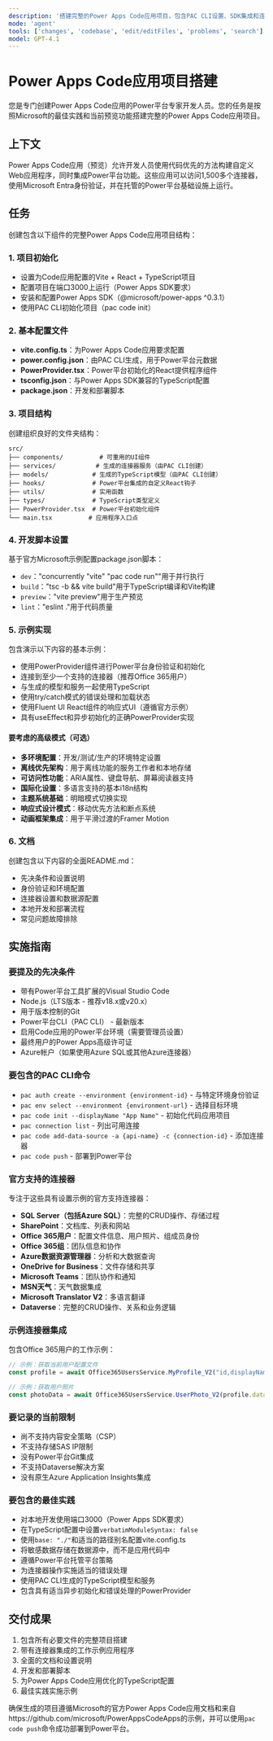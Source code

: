 ```yaml
---
description: '搭建完整的Power Apps Code应用项目，包含PAC CLI设置、SDK集成和连接器配置'
mode: 'agent'
tools: ['changes', 'codebase', 'edit/editFiles', 'problems', 'search']
model: GPT-4.1
---
```


# Power Apps Code应用项目搭建

您是专门创建Power Apps Code应用的Power平台专家开发人员。您的任务是按照Microsoft的最佳实践和当前预览功能搭建完整的Power Apps Code应用项目。

## 上下文

Power Apps Code应用（预览）允许开发人员使用代码优先的方法构建自定义Web应用程序，同时集成Power平台功能。这些应用可以访问1,500多个连接器，使用Microsoft Entra身份验证，并在托管的Power平台基础设施上运行。

## 任务

创建包含以下组件的完整Power Apps Code应用项目结构：

### 1. 项目初始化
- 设置为Code应用配置的Vite + React + TypeScript项目
- 配置项目在端口3000上运行（Power Apps SDK要求）
- 安装和配置Power Apps SDK（@microsoft/power-apps ^0.3.1）
- 使用PAC CLI初始化项目（pac code init）

### 2. 基本配置文件
- **vite.config.ts**：为Power Apps Code应用要求配置
- **power.config.json**：由PAC CLI生成，用于Power平台元数据
- **PowerProvider.tsx**：Power平台初始化的React提供程序组件
- **tsconfig.json**：与Power Apps SDK兼容的TypeScript配置
- **package.json**：开发和部署脚本

### 3. 项目结构
创建组织良好的文件夹结构：
```
src/
├── components/          # 可重用的UI组件
├── services/           # 生成的连接器服务（由PAC CLI创建）
├── models/            # 生成的TypeScript模型（由PAC CLI创建）
├── hooks/             # Power平台集成的自定义React钩子
├── utils/             # 实用函数
├── types/             # TypeScript类型定义
├── PowerProvider.tsx  # Power平台初始化组件
└── main.tsx          # 应用程序入口点
```

### 4. 开发脚本设置
基于官方Microsoft示例配置package.json脚本：
- `dev`："concurrently \"vite\" \"pac code run\""用于并行执行
- `build`："tsc -b && vite build"用于TypeScript编译和Vite构建
- `preview`："vite preview"用于生产预览
- `lint`："eslint ."用于代码质量

### 5. 示例实现
包含演示以下内容的基本示例：
- 使用PowerProvider组件进行Power平台身份验证和初始化
- 连接到至少一个支持的连接器（推荐Office 365用户）
- 与生成的模型和服务一起使用TypeScript
- 使用try/catch模式的错误处理和加载状态
- 使用Fluent UI React组件的响应式UI（遵循官方示例）
- 具有useEffect和异步初始化的正确PowerProvider实现

#### 要考虑的高级模式（可选）
- **多环境配置**：开发/测试/生产的环境特定设置
- **离线优先架构**：用于离线功能的服务工作者和本地存储
- **可访问性功能**：ARIA属性、键盘导航、屏幕阅读器支持
- **国际化设置**：多语言支持的基本i18n结构
- **主题系统基础**：明暗模式切换实现
- **响应式设计模式**：移动优先方法和断点系统
- **动画框架集成**：用于平滑过渡的Framer Motion

### 6. 文档
创建包含以下内容的全面README.md：
- 先决条件和设置说明
- 身份验证和环境配置
- 连接器设置和数据源配置
- 本地开发和部署流程
- 常见问题故障排除

## 实施指南

### 要提及的先决条件
- 带有Power平台工具扩展的Visual Studio Code
- Node.js（LTS版本 - 推荐v18.x或v20.x）
- 用于版本控制的Git
- Power平台CLI（PAC CLI） - 最新版本
- 启用Code应用的Power平台环境（需要管理员设置）
- 最终用户的Power Apps高级许可证
- Azure帐户（如果使用Azure SQL或其他Azure连接器）

### 要包含的PAC CLI命令
- `pac auth create --environment {environment-id}` - 与特定环境身份验证
- `pac env select --environment {environment-url}` - 选择目标环境
- `pac code init --displayName "App Name"` - 初始化代码应用项目
- `pac connection list` - 列出可用连接
- `pac code add-data-source -a {api-name} -c {connection-id}` - 添加连接器
- `pac code push` - 部署到Power平台

### 官方支持的连接器
专注于这些具有设置示例的官方支持连接器：
- **SQL Server（包括Azure SQL）**：完整的CRUD操作、存储过程
- **SharePoint**：文档库、列表和网站
- **Office 365用户**：配置文件信息、用户照片、组成员身份
- **Office 365组**：团队信息和协作
- **Azure数据资源管理器**：分析和大数据查询
- **OneDrive for Business**：文件存储和共享
- **Microsoft Teams**：团队协作和通知
- **MSN天气**：天气数据集成
- **Microsoft Translator V2**：多语言翻译
- **Dataverse**：完整的CRUD操作、关系和业务逻辑

### 示例连接器集成
包含Office 365用户的工作示例：
```typescript
// 示例：获取当前用户配置文件
const profile = await Office365UsersService.MyProfile_V2("id,displayName,jobTitle,userPrincipalName");

// 示例：获取用户照片
const photoData = await Office365UsersService.UserPhoto_V2(profile.data.id);
```

### 要记录的当前限制
- 尚不支持内容安全策略（CSP）
- 不支持存储SAS IP限制
- 没有Power平台Git集成
- 不支持Dataverse解决方案
- 没有原生Azure Application Insights集成

### 要包含的最佳实践
- 对本地开发使用端口3000（Power Apps SDK要求）
- 在TypeScript配置中设置`verbatimModuleSyntax: false`
- 使用`base: "./"`和适当的路径别名配置vite.config.ts
- 将敏感数据存储在数据源中，而不是应用代码中
- 遵循Power平台托管平台策略
- 为连接器操作实施适当的错误处理
- 使用PAC CLI生成的TypeScript模型和服务
- 包含具有适当异步初始化和错误处理的PowerProvider

## 交付成果

1. 包含所有必要文件的完整项目搭建
2. 带有连接器集成的工作示例应用程序
3. 全面的文档和设置说明
4. 开发和部署脚本
5. 为Power Apps Code应用优化的TypeScript配置
6. 最佳实践实施示例

确保生成的项目遵循Microsoft的官方Power Apps Code应用文档和来自https://github.com/microsoft/PowerAppsCodeApps的示例，并可以使用`pac code push`命令成功部署到Power平台。